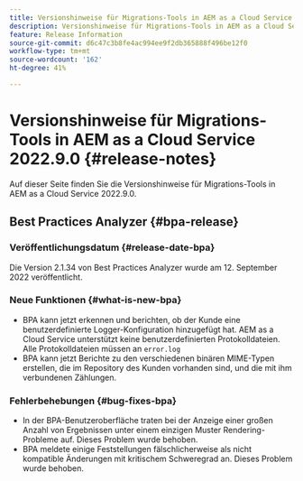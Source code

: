 ```yaml
---
title: Versionshinweise für Migrations-Tools in AEM as a Cloud Service 2022.9.0
description: Versionshinweise für Migrations-Tools in AEM as a Cloud Service 2022.9.0
feature: Release Information
source-git-commit: d6c47c3b8fe4ac994ee9f2db365888f496be12f0
workflow-type: tm+mt
source-wordcount: '162'
ht-degree: 41%

---
```


# Versionshinweise für Migrations-Tools in AEM as a Cloud Service 2022.9.0 {#release-notes}

Auf dieser Seite finden Sie die Versionshinweise für Migrations-Tools in AEM as a Cloud Service 2022.9.0.

## Best Practices Analyzer {#bpa-release}

### Veröffentlichungsdatum {#release-date-bpa}

Die Version 2.1.34 von Best Practices Analyzer wurde am 12. September 2022 veröffentlicht.

### Neue Funktionen {#what-is-new-bpa}

* BPA kann jetzt erkennen und berichten, ob der Kunde eine benutzerdefinierte Logger-Konfiguration hinzugefügt hat. AEM as a Cloud Service unterstützt keine benutzerdefinierten Protokolldateien. Alle Protokolldateien müssen an `error.log`
* BPA kann jetzt Berichte zu den verschiedenen binären MIME-Typen erstellen, die im Repository des Kunden vorhanden sind, und die mit ihm verbundenen Zählungen.

### Fehlerbehebungen {#bug-fixes-bpa}

* In der BPA-Benutzeroberfläche traten bei der Anzeige einer großen Anzahl von Ergebnissen unter einem einzigen Muster Rendering-Probleme auf. Dieses Problem wurde behoben.
* BPA meldete einige Feststellungen fälschlicherweise als nicht kompatible Änderungen mit kritischem Schweregrad an. Dieses Problem wurde behoben.
